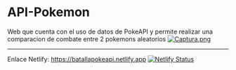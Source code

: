 # API-Pokemon
Web que cuenta con el uso de datos de PokeAPI y permite realizar una comparacion de combate entre 2 pokemons aleatorios
[![Captura.png](https://i.postimg.cc/bJcWDqJ7/Captura.png)](https://postimg.cc/R3dX25wd)

-------------------------------------------------------------------------------
Enlace Netlify: https://batallapokeapi.netlify.app
[![Netlify Status](https://api.netlify.com/api/v1/badges/a7f5300b-b0b9-4ed9-9398-cc7b80b3cd16/deploy-status)](https://app.netlify.com/sites/batallapokeapi/deploys)
